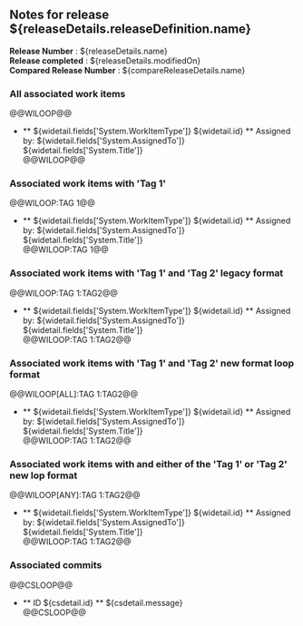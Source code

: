 ## Notes for release  ${releaseDetails.releaseDefinition.name}    
**Release Number**  : ${releaseDetails.name}    
**Release completed** : ${releaseDetails.modifiedOn}     
**Compared Release Number**  : ${compareReleaseDetails.name}    

### All associated work items  
@@WILOOP@@  
* ** ${widetail.fields['System.WorkItemType']} ${widetail.id} ** Assigned by: ${widetail.fields['System.AssignedTo']}  ${widetail.fields['System.Title']}  
@@WILOOP@@  

### Associated work items with 'Tag 1' 
@@WILOOP:TAG 1@@  
* ** ${widetail.fields['System.WorkItemType']} ${widetail.id} ** Assigned by: ${widetail.fields['System.AssignedTo']}  ${widetail.fields['System.Title']}  
@@WILOOP:TAG 1@@  

### Associated work items with 'Tag 1' and 'Tag 2' legacy format 
@@WILOOP:TAG 1:TAG2@@  
* ** ${widetail.fields['System.WorkItemType']} ${widetail.id} ** Assigned by: ${widetail.fields['System.AssignedTo']}  ${widetail.fields['System.Title']}  
@@WILOOP:TAG 1:TAG2@@    

### Associated work items with 'Tag 1' and 'Tag 2' new format loop format 
@@WILOOP[ALL]:TAG 1:TAG2@@  
* ** ${widetail.fields['System.WorkItemType']} ${widetail.id} ** Assigned by: ${widetail.fields['System.AssignedTo']}  ${widetail.fields['System.Title']}  
@@WILOOP:TAG 1:TAG2@@    

### Associated work items with and either of the 'Tag 1' or 'Tag 2' new lop format 
@@WILOOP[ANY]:TAG 1:TAG2@@  
* ** ${widetail.fields['System.WorkItemType']} ${widetail.id} ** Assigned by: ${widetail.fields['System.AssignedTo']}  ${widetail.fields['System.Title']}  
@@WILOOP:TAG 1:TAG2@@    

### Associated commits
@@CSLOOP@@  
* ** ID ${csdetail.id} ** ${csdetail.message}    
@@CSLOOP@@
